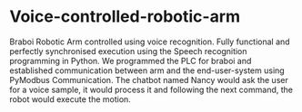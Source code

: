 # Voice-controlled-robotic-arm
Braboi Robotic Arm controlled using voice recognition. Fully functional and perfectly synchronised execution using the Speech recognition programming in Python. We programmed the PLC for braboi and established communication between arm and the end-user-system using PyModbus Communication. The chatbot named Nancy would ask the user for a voice sample, it would process it and following the next command, the robot would execute the motion.
